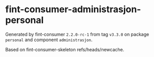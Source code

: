 # fint-consumer-administrasjon-personal

Generated by fint-consumer `2.2.0-rc-1` from tag `v3.3.0` on package `personal` and component `administrasjon`.

Based on fint-consumer-skeleton refs/heads/newcache.
